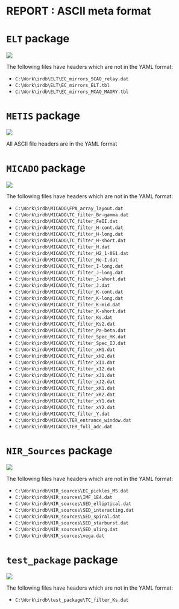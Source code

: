 # REPORT : ASCII meta format 

# ``ELT`` package

[![](https://img.shields.io/badge/ASCII_meta_format-failing-red.svg)]()

The following files have headers which are not in the YAML format: 

- ``C:\Work\irdb\ELT\EC_mirrors_SCAO_relay.dat``
- ``C:\Work\irdb\ELT\EC_mirrors_ELT.tbl``
- ``C:\Work\irdb\ELT\EC_mirrors_MCAO_MAORY.tbl``


# ``METIS`` package

[![](https://img.shields.io/badge/ASCII_meta_format-passing-green.svg)]()

All ASCII file headers are in the YAML format



# ``MICADO`` package

[![](https://img.shields.io/badge/ASCII_meta_format-failing-red.svg)]()

The following files have headers which are not in the YAML format: 

- ``C:\Work\irdb\MICADO\FPA_array_layout.dat``
- ``C:\Work\irdb\MICADO\TC_filter_Br-gamma.dat``
- ``C:\Work\irdb\MICADO\TC_filter_FeII.dat``
- ``C:\Work\irdb\MICADO\TC_filter_H-cont.dat``
- ``C:\Work\irdb\MICADO\TC_filter_H-long.dat``
- ``C:\Work\irdb\MICADO\TC_filter_H-short.dat``
- ``C:\Work\irdb\MICADO\TC_filter_H.dat``
- ``C:\Work\irdb\MICADO\TC_filter_H2_1-0S1.dat``
- ``C:\Work\irdb\MICADO\TC_filter_He-I.dat``
- ``C:\Work\irdb\MICADO\TC_filter_I-long.dat``
- ``C:\Work\irdb\MICADO\TC_filter_J-long.dat``
- ``C:\Work\irdb\MICADO\TC_filter_J-short.dat``
- ``C:\Work\irdb\MICADO\TC_filter_J.dat``
- ``C:\Work\irdb\MICADO\TC_filter_K-cont.dat``
- ``C:\Work\irdb\MICADO\TC_filter_K-long.dat``
- ``C:\Work\irdb\MICADO\TC_filter_K-mid.dat``
- ``C:\Work\irdb\MICADO\TC_filter_K-short.dat``
- ``C:\Work\irdb\MICADO\TC_filter_Ks.dat``
- ``C:\Work\irdb\MICADO\TC_filter_Ks2.dat``
- ``C:\Work\irdb\MICADO\TC_filter_Pa-beta.dat``
- ``C:\Work\irdb\MICADO\TC_filter_Spec_HK.dat``
- ``C:\Work\irdb\MICADO\TC_filter_Spec_IJ.dat``
- ``C:\Work\irdb\MICADO\TC_filter_xH1.dat``
- ``C:\Work\irdb\MICADO\TC_filter_xH2.dat``
- ``C:\Work\irdb\MICADO\TC_filter_xI1.dat``
- ``C:\Work\irdb\MICADO\TC_filter_xI2.dat``
- ``C:\Work\irdb\MICADO\TC_filter_xJ1.dat``
- ``C:\Work\irdb\MICADO\TC_filter_xJ2.dat``
- ``C:\Work\irdb\MICADO\TC_filter_xK1.dat``
- ``C:\Work\irdb\MICADO\TC_filter_xK2.dat``
- ``C:\Work\irdb\MICADO\TC_filter_xY1.dat``
- ``C:\Work\irdb\MICADO\TC_filter_xY2.dat``
- ``C:\Work\irdb\MICADO\TC_filter_Y.dat``
- ``C:\Work\irdb\MICADO\TER_entrance_window.dat``
- ``C:\Work\irdb\MICADO\TER_full_adc.dat``


# ``NIR_Sources`` package

[![](https://img.shields.io/badge/ASCII_meta_format-failing-red.svg)]()

The following files have headers which are not in the YAML format: 

- ``C:\Work\irdb\NIR_sources\EC_pickles_MS.dat``
- ``C:\Work\irdb\NIR_sources\IMF_1E4.dat``
- ``C:\Work\irdb\NIR_sources\SED_elliptical.dat``
- ``C:\Work\irdb\NIR_sources\SED_interacting.dat``
- ``C:\Work\irdb\NIR_sources\SED_spiral.dat``
- ``C:\Work\irdb\NIR_sources\SED_starburst.dat``
- ``C:\Work\irdb\NIR_sources\SED_ulirg.dat``
- ``C:\Work\irdb\NIR_sources\vega.dat``


# ``test_package`` package

[![](https://img.shields.io/badge/ASCII_meta_format-failing-red.svg)]()

The following files have headers which are not in the YAML format: 

- ``C:\Work\irdb\test_package\TC_filter_Ks.dat``


